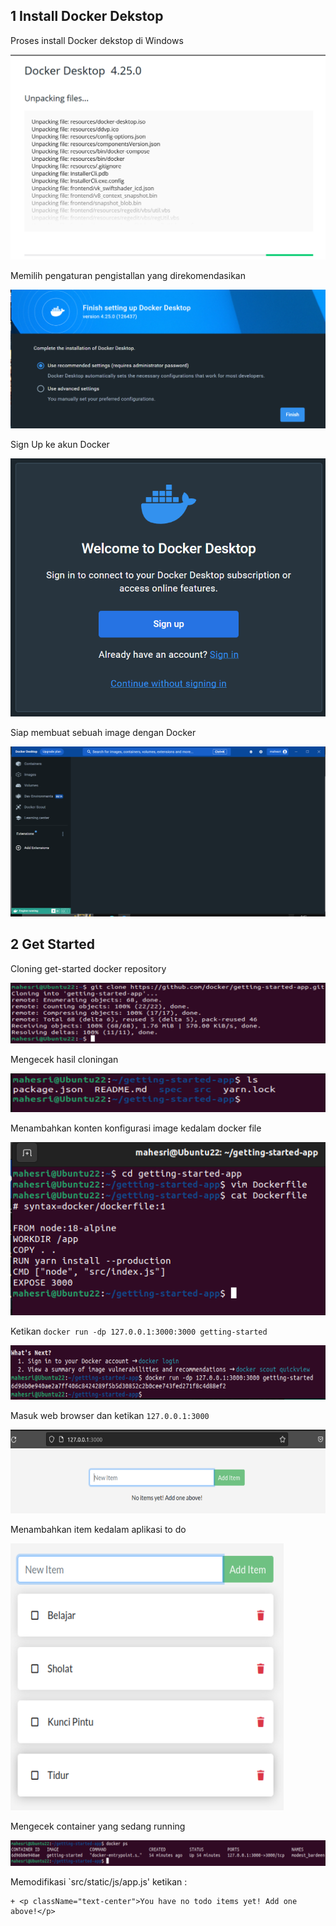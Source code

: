 ## 1 Install Docker Dekstop

Proses install Docker dekstop di Windows

![install dekstop docker](02.Install-docker-dekstop-windows.PNG)

Memilih pengaturan pengistallan yang direkomendasikan 

![memilih pengaturan yang direkomendasikan](03.Install-docker-dekstop-windows.PNG)

Sign Up ke akun Docker 

![sign-up docker](04.sign_up-docker.PNG)

Siap membuat sebuah image dengan Docker

![siap membuat image dengan docker](05.ready-built-an-image-with-docker.PNG)

## 2 Get Started 

Cloning get-started docker repository 

![Cloning-get-started-docker-Repository](06.Cloning-get-started-docker-Repository.PNG)

Mengecek hasil cloningan 

![Cek Hasil cloningan](07.Make_Sure_That_Cloning_Proses_Is_Done.PNG)

Menambahkan konten konfigurasi image kedalam docker file 

![add content to docker-file](08.Add-Content-to-Docker-File.PNG)

Ketikan `docker run -dp 127.0.0.1:3000:3000 getting-started`

![Login ke docker](09.Login-to-Docker.PNG)

Masuk web browser dan ketikan `127.0.0.1:3000`

![Masuk-ke-web-browser](10.Login-to-web-browser.PNG)

Menambahkan item kedalam aplikasi to do

![add-item](11.add-item.PNG)

Mengecek container yang sedang running

![cek-running-containers](12.Cek-containers.PNG)

Memodifikasi `src/static/js/app.js' ketikan : 

``````- <p className="text-center">No items yet! Add one above!</p>
+ <p className="text-center">You have no todo items yet! Add one above!</p>
``````
